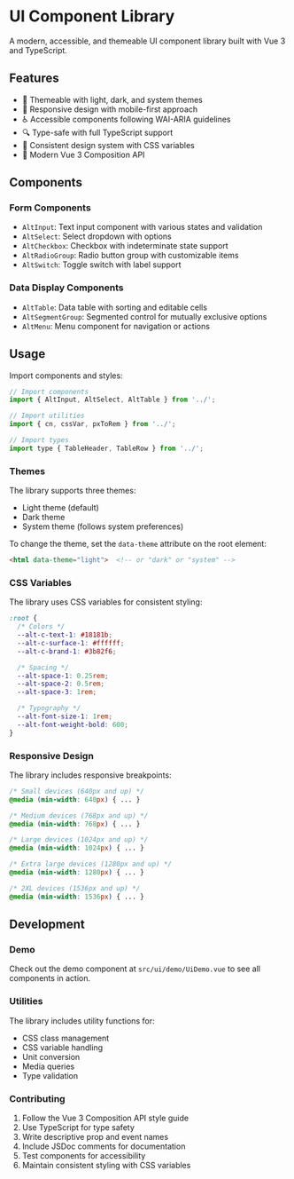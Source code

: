 # UI Component Library

A modern, accessible, and themeable UI component library built with Vue 3 and TypeScript.

## Features

- 🎨 Themeable with light, dark, and system themes
- 📱 Responsive design with mobile-first approach
- ♿ Accessible components following WAI-ARIA guidelines
- 🔍 Type-safe with full TypeScript support
- 🎯 Consistent design system with CSS variables
- 🚀 Modern Vue 3 Composition API

## Components

### Form Components

- `AltInput`: Text input component with various states and validation
- `AltSelect`: Select dropdown with options
- `AltCheckbox`: Checkbox with indeterminate state support
- `AltRadioGroup`: Radio button group with customizable items
- `AltSwitch`: Toggle switch with label support

### Data Display Components

- `AltTable`: Data table with sorting and editable cells
- `AltSegmentGroup`: Segmented control for mutually exclusive options
- `AltMenu`: Menu component for navigation or actions

## Usage

Import components and styles:

```javascript
// Import components
import { AltInput, AltSelect, AltTable } from '../';

// Import utilities
import { cn, cssVar, pxToRem } from '../';

// Import types
import type { TableHeader, TableRow } from '../';
```

### Themes

The library supports three themes:
- Light theme (default)
- Dark theme
- System theme (follows system preferences)

To change the theme, set the `data-theme` attribute on the root element:

```html
<html data-theme="light">  <!-- or "dark" or "system" -->
```

### CSS Variables

The library uses CSS variables for consistent styling:

```css
:root {
  /* Colors */
  --alt-c-text-1: #18181b;
  --alt-c-surface-1: #ffffff;
  --alt-c-brand-1: #3b82f6;

  /* Spacing */
  --alt-space-1: 0.25rem;
  --alt-space-2: 0.5rem;
  --alt-space-3: 1rem;

  /* Typography */
  --alt-font-size-1: 1rem;
  --alt-font-weight-bold: 600;
}
```

### Responsive Design

The library includes responsive breakpoints:

```css
/* Small devices (640px and up) */
@media (min-width: 640px) { ... }

/* Medium devices (768px and up) */
@media (min-width: 768px) { ... }

/* Large devices (1024px and up) */
@media (min-width: 1024px) { ... }

/* Extra large devices (1280px and up) */
@media (min-width: 1280px) { ... }

/* 2XL devices (1536px and up) */
@media (min-width: 1536px) { ... }
```

## Development

### Demo

Check out the demo component at `src/ui/demo/UiDemo.vue` to see all components in action.

### Utilities

The library includes utility functions for:
- CSS class management
- CSS variable handling
- Unit conversion
- Media queries
- Type validation

### Contributing

1. Follow the Vue 3 Composition API style guide
2. Use TypeScript for type safety
3. Write descriptive prop and event names
4. Include JSDoc comments for documentation
5. Test components for accessibility
6. Maintain consistent styling with CSS variables 